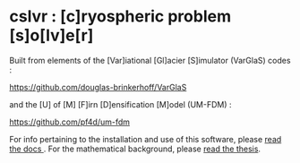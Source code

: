 cslvr : [c]ryospheric problem [s]o[lv]e[r]
=======

Built from elements of the [Var]iational [Gl]acier [S]imulator (VarGlaS) codes :

https://github.com/douglas-brinkerhoff/VarGlaS

and the [U] of [M] [F]irn [D]ensification [M]odel (UM-FDM) :

https://github.com/pf4d/um-fdm

For info pertaining to the installation and use of this software, please [read the docs ](http://cslvr.readthedocs.io/en/latest/index.html).  For the mathematical background, please [read the thesis](https://arxiv.org/abs/1609.02190).
